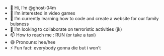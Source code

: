 - 👋 Hi, I’m @ghost-04m
- 👀 I’m interested in video games
- 🌱 I’m currently learning how to code and create a website for our family buisness
- 💞️ I’m looking to collaborate on terroristic activities (jk)
- 📫 How to reach me : RUN (or take a taxi)
- 😄 Pronouns: hee/hee
- ⚡ Fun fact: everybody gonna die but i won't

<!---
ghost-04m/ghost-04m is a ✨ special ✨ repository because its `README.md` (this file) appears on your GitHub profile.
You can click the Preview link to take a look at your changes.
--->
